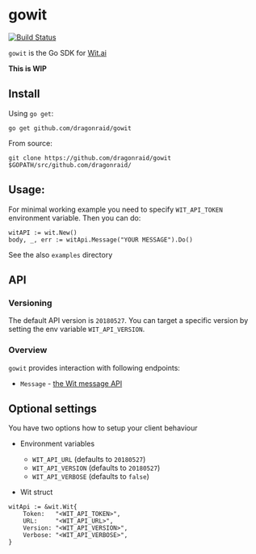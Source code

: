 # gowit

[![Build Status](https://travis-ci.org/dragonraid/gowit.svg?branch=master)](https://travis-ci.org/dragonraid/gowit)

`gowit` is the Go SDK for [Wit.ai](https://wit.ai/)

**This is WIP**

## Install
Using `go get`:

	go get github.com/dragonraid/gowit
	
From source:

	git clone https://github.com/dragonraid/gowit $GOPATH/src/github.com/dragonraid/
	
## Usage:

For minimal working example you need to specify `WIT_API_TOKEN` environment variable. Then you can do:
```
witAPI := wit.New()
body, _, err := witApi.Message("YOUR MESSAGE").Do()
```

See the also `examples` directory

## API

### Versioning
The default API version is `20180527`. You can target a specific version by setting the env variable `WIT_API_VERSION`. 

### Overview

`gowit` provides interaction with following endpoints:

* `Message` - [the Wit message API](https://wit.ai/docs/http/20170307#get--message-link)


## Optional settings
You have two options how to setup your client behaviour
* Environment variables
	* `WIT_API_URL` (defaults to `20180527`)
	* `WIT_API_VERSION` (defaults to `20180527`)
	* `WIT_API_VERBOSE` (defaults to `false`) 
	
	
* Wit struct 
```
witApi := &wit.Wit{
	Token:   "<WIT_API_TOKEN>",
	URL:     "<WIT_API_URL>",
	Version: "<WIT_API_VERSION>",
	Verbose: "<WIT_API_VERBOSE>",
}
```
